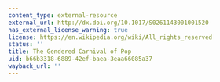 ```yaml
---
content_type: external-resource
external_url: http://dx.doi.org/10.1017/S0261143001001520
has_external_license_warning: true
license: https://en.wikipedia.org/wiki/All_rights_reserved
status: ''
title: The Gendered Carnival of Pop
uid: b66b3318-6889-42ef-baea-3eaa66085a37
wayback_url: ''
---
```

